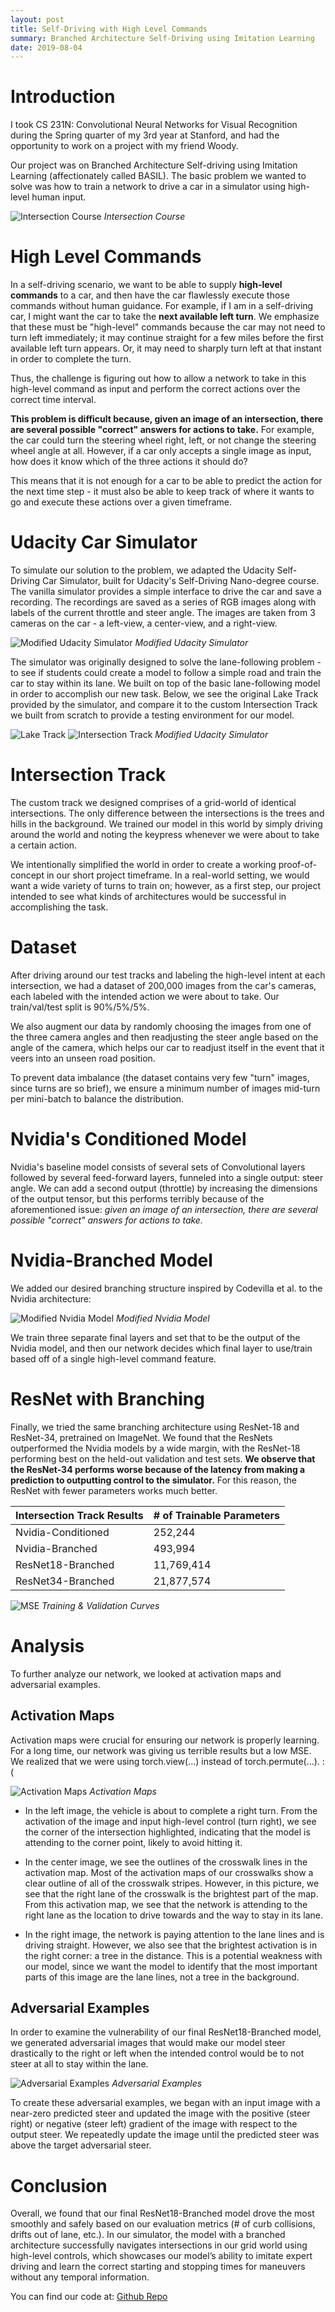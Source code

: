 ```yaml
---
layout: post
title: Self-Driving with High Level Commands
summary: Branched Architecture Self-Driving using Imitation Learning
date: 2019-08-04
---
```

# Introduction
I took CS 231N: Convolutional Neural Networks for Visual Recognition during the Spring quarter of my 3rd year at Stanford, and had the opportunity to work on a project with my friend Woody.

Our project was on Branched Architecture Self-driving using Imitation Learning (affectionately called BASIL). The basic problem we wanted to solve was how to train a network to drive a car in a simulator using high-level human input.

![Intersection Course](/blog/images/self-driving/intersection.png)
*Intersection Course*

# High Level Commands
In a self-driving scenario, we want to be able to supply **high-level commands** to a car, and then have the car flawlessly execute those commands without human guidance. For example, if I am in a self-driving car, I might want the car to take the **next available left turn**. We emphasize that these must be "high-level" commands because the car may not need to turn left immediately; it may continue straight for a few miles before the first available left turn appears. Or, it may need to sharply turn left at that instant in order to complete the turn.

Thus, the challenge is figuring out how to allow a network to take in this high-level command as input and perform the correct actions over the correct time interval.

**This problem is difficult because, given an image of an intersection, there are several possible "correct" answers for actions to take.** For example, the car could turn the steering wheel right, left, or not change the steering wheel angle at all. However, if a car only accepts a single image as input, how does it know which of the three actions it should do?

This means that it is not enough for a car to be able to predict the action for the next time step - it must also be able to keep track of where it wants to go and execute these actions over a given timeframe.

# Udacity Car Simulator
To simulate our solution to the problem, we adapted the Udacity Self-Driving Car Simulator, built for Udacity's Self-Driving Nano-degree course. The vanilla simulator provides a simple interface to drive the car and save a recording. The recordings are saved as a series of RGB images along with labels of the current throttle and steer angle. The images are taken from 3 cameras on the car - a left-view, a center-view, and a right-view.

![Modified Udacity Simulator](/blog/images/self-driving/simulator.png)
*Modified Udacity Simulator*

The simulator was originally designed to solve the lane-following problem - to see if students could create a model to follow a simple road and train the car to stay within its lane. We built on top of the basic lane-following model in order to accomplish our new task. Below, we see the original Lake Track provided by the simulator, and compare it to the custom Intersection Track we built from scratch to provide a testing environment for our model.

![Lake Track](/blog/images/self-driving/lake.png) ![Intersection Track](/blog/images/self-driving/intersection.png)
*Modified Udacity Simulator*

# Intersection Track
The custom track we designed comprises of a grid-world of identical intersections. The only difference between the intersections is the trees and hills in the background. We trained our model in this world by simply driving around the world and noting the keypress whenever we were about to take a certain action.

We intentionally simplified the world in order to create a working proof-of-concept in our short project timeframe. In a real-world setting, we would want a wide variety of turns to train on; however, as a first step, our project intended to see what kinds of architectures would be successful in accomplishing the task.

# Dataset
After driving around our test tracks and labeling the high-level intent at each intersection, we had a dataset of 200,000 images from the car's cameras, each labeled with the intended action we were about to take. Our train/val/test split is 90%/5%/5%.

We also augment our data by randomly choosing the images from one of the three camera angles and then readjusting the steer angle based on the angle of the camera, which helps our car to readjust itself in the event that it veers into an unseen road position.

To prevent data imbalance (the dataset contains very few "turn" images, since turns are so brief), we ensure a minimum number of images mid-turn per mini-batch to balance the distribution.

# Nvidia's Conditioned Model
Nvidia's baseline model consists of several sets of Convolutional layers followed by several feed-forward layers, funneled into a single output: steer angle. We can add a second output (throttle) by increasing the dimensions of the output tensor, but this performs terribly because of the aforementioned issue: *given an image of an intersection, there are several possible "correct" answers for actions to take.*

# Nvidia-Branched Model
We added our desired branching structure inspired by Codevilla et al. to the Nvidia architecture:

![Modified Nvidia Model](/blog/images/self-driving/architectures.png)
*Modified Nvidia Model*

We train three separate final layers and set that to be the output of the Nvidia model, and then our network decides which final layer to use/train based off of a single high-level command feature.

# ResNet with Branching
Finally, we tried the same branching architecture using ResNet-18 and ResNet-34, pretrained on ImageNet. We found that the ResNets outperformed the Nvidia models by a wide margin, with the ResNet-18 performing best on the held-out validation and test sets. **We observe that the ResNet-34 performs worse because of the latency from making a prediction to outputting control to the simulator.** For this reason, the ResNet with fewer parameters works much better.

| Intersection Track Results | # of Trainable Parameters |
|----------------------------|---------------------------|
|         Nvidia-Conditioned |                   252,244 |
|            Nvidia-Branched |                   493,994 |
|          ResNet18-Branched |                11,769,414 |
|          ResNet34-Branched |                21,877,574 |

![MSE](/blog/images/self-driving/mse.png)
*Training & Validation Curves*

# Analysis
To further analyze our network, we looked at activation maps and adversarial examples.

## Activation Maps
Activation maps were crucial for ensuring our network is properly learning. For a long time, our network was giving us terrible results but a low MSE. We realized that we were using torch.view(...) instead of torch.permute(...).   :(

![Activation Maps](/blog/images/self-driving/activation_maps.png)
*Activation Maps*

- In the left image, the vehicle is about to complete a right turn. From the activation of the image and input high-level control (turn right), we see the corner of the intersection highlighted, indicating that the model is attending to the corner point, likely to avoid hitting it.

- In the center image, we see the outlines of the crosswalk lines in the activation map. Most of the activation maps of our crosswalks show a clear outline of all of the crosswalk stripes. However, in this picture, we see that the right lane of the crosswalk is the brightest part of the map. From this activation map, we see that the network is attending to the right lane as the location to drive towards and the way to stay in its lane.

- In the right image, the network is paying attention to the lane lines and is driving straight. However, we also see that the brightest activation is in the right corner: a tree in the distance. This is a potential weakness with our model, since we want the model to identify that the most important parts of this image are the lane lines, not a tree in the background.

## Adversarial Examples
In order to examine the vulnerability of our final ResNet18-Branched model, we generated adversarial images that would make our model steer drastically to the right or left when the intended control would be to not steer at all to stay within the lane.

![Adversarial Examples](/blog/images/self-driving/adversarial.png)
*Adversarial Examples*

To create these adversarial examples, we began with an input image with a near-zero predicted steer and updated the image with the positive (steer right) or negative (steer left) gradient of the image with respect to the output steer. We repeatedly update the image until the predicted steer was above the target adversarial steer.

# Conclusion
Overall, we found that our final ResNet18-Branched model drove the most smoothly and safely based on our evaluation metrics (# of curb collisions, drifts out of lane, etc.). In our simulator, the model with a branched architecture successfully navigates intersections in our grid world using high-level controls, which showcases our model’s ability to imitate expert driving and learn the correct starting and stopping times for maneuvers without any temporal information.

You can find our code at: [Github Repo](https://github.com)
